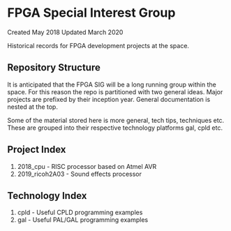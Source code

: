 # FPGA Special Interest Group
Created May 2018
Updated March 2020

Historical records for FPGA development projects at the space.

## Repository Structure
It is anticipated that the FPGA SIG will be a long running group within the space. For this reason the repo is partitioned
with two general ideas. Major projects are prefixed by their inception year. General documentation is nested at the top.

Some of the material stored here is more general, tech tips, techniques etc. These are grouped into their respective
technology platforms gal, cpld etc.

## Project Index
1. 2018_cpu       - RISC processor based on Atmel AVR
2. 2019_ricoh2A03 - Sound effects processor

## Technology Index
1. cpld           - Useful CPLD programming examples
2. gal            - Useful PAL/GAL programming examples
